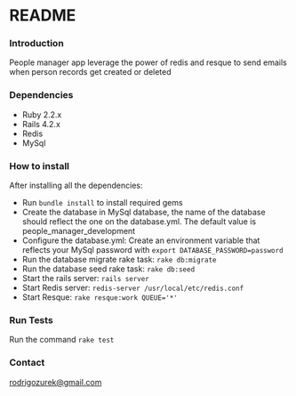 # README #

### Introduction ###

People manager app leverage the power of redis and resque to send emails when person records get created or deleted

### Dependencies ###

* Ruby 2.2.x
* Rails 4.2.x
* Redis
* MySql

### How to install ###

After installing all the dependencies:

* Run `bundle install` to install required gems
* Create the database in MySql database, the name of the database should reflect the one on the database.yml. The default value is people_manager_development
* Configure the database.yml: Create an environment variable that reflects your MySql password with `export DATABASE_PASSWORD=password`
* Run the database migrate rake task: `rake db:migrate`
* Run the database seed rake task: `rake db:seed`
* Start the rails server: `rails server`
* Start Redis server: `redis-server /usr/local/etc/redis.conf`
* Start Resque: `rake resque:work QUEUE='*'`

### Run Tests ###

Run the command `rake test`


### Contact ###

rodrigozurek@gmail.com

